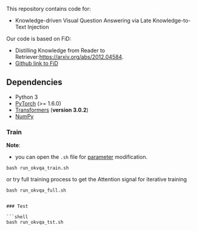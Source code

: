 This repository contains code for:
 - Knowledge-driven Visual Question Answering via Late Knowledge-to-Text Injection

 Our code is based on FiD:
- Distilling Knowledge from Reader to Retriever:https://arxiv.org/abs/2012.04584. 
- [Github link to FiD](https://github.com/facebookresearch/FiD)

## Dependencies

- Python 3
- [PyTorch](http://pytorch.org/) (>= 1.6.0)
- [Transformers](http://huggingface.co/transformers/) (**version 3.0.2**)
- [NumPy](http://www.numpy.org/)



### Train

**Note**: 
- you can open the `.sh` file for <a href="#Parameter">parameter</a> modification.

```shell
bash run_okvqa_train.sh
```
or try full training process to get the Attention signal for iterative training

```shell
bash run_okvqa_full.sh
```


```

### Test

```shell
bash run_okvqa_tst.sh
```


